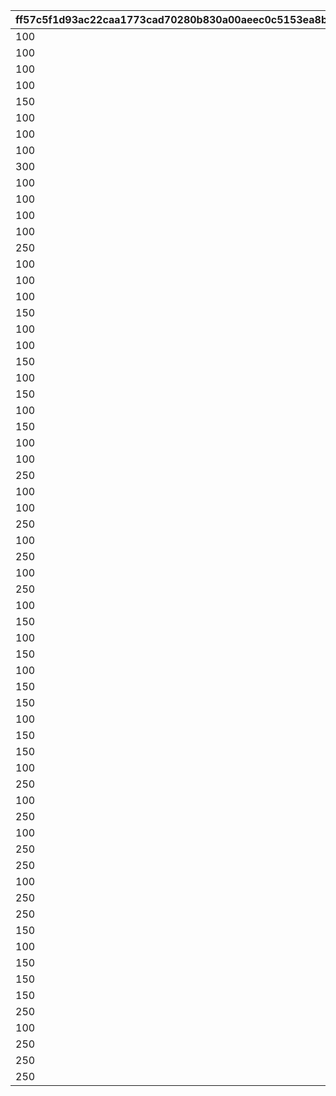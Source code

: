 |ff57c5f1d93ac22caa1773cad70280b830a00aeec0c5153ea8b69b031992507f|2e08047efaf2a3ef800f59ec18640240c08973f21a996d826cd3e8a37b6e3c53|c5ec4649b7eb1c14aea06117166778dce213cac0b7836fe80420b06553b1341e|2d07b51afd78fcb283d5b5b8c142fc7e36abf17c6ebe3ae5dcfc7d2b928cb40b|a720419e51385fca5dd27e3614deacf09c3f6142566640a2a5dec2a32da58b0d|ca4680c408109e1a8d7447af20063101ff14cc4e0d618fbe67e767304124d48c|
| --- | --- | --- | --- | --- | --- |
|100|1000000|100|100|100|100|
|100|2000000|100|100|150|100|
|100|2000001|150|100|100|100|
|100|2000002|100|150|100|100|
|150|2000003|100|100|100|100|
|100|2000004|100|100|100|150|
|100|2000005|100|100|300|100|
|100|2000006|300|100|100|100|
|300|2000008|100|100|100|100|
|100|2000009|100|100|100|300|
|100|2000010|100|100|250|100|
|100|2000011|250|100|100|100|
|100|2000012|100|250|100|100|
|250|2000013|100|100|100|100|
|100|2000014|100|100|100|250|
|100|3000000|150|100|150|100|
|100|3000001|100|150|150|100|
|150|3000002|100|100|150|100|
|100|3000003|100|100|150|150|
|100|3000004|150|150|100|100|
|150|3000005|150|100|100|100|
|100|3000006|150|100|100|150|
|150|3000007|100|150|100|100|
|100|3000008|100|150|100|150|
|150|3000009|100|100|100|150|
|100|3000010|250|100|250|100|
|100|3000011|100|250|250|100|
|250|3000012|100|100|250|100|
|100|3000013|100|100|250|250|
|100|3000014|250|250|100|100|
|250|3000015|250|100|100|100|
|100|3000016|250|100|100|250|
|250|3000017|100|250|100|100|
|100|3000018|100|250|100|250|
|250|3000019|100|100|100|250|
|100|4000000|150|150|150|100|
|150|4000001|150|100|150|100|
|100|4000002|150|100|150|150|
|150|4000003|100|150|150|100|
|100|4000004|100|150|150|150|
|150|4000005|100|100|150|150|
|150|4000006|150|150|100|100|
|100|4000007|150|150|100|150|
|150|4000008|150|100|100|150|
|150|4000009|100|150|100|150|
|100|4000010|250|250|250|100|
|250|4000011|250|100|250|100|
|100|4000012|250|100|250|250|
|250|4000013|100|250|250|100|
|100|4000014|100|250|250|250|
|250|4000015|100|100|250|250|
|250|4000016|250|250|100|100|
|100|4000017|250|250|100|250|
|250|4000018|250|100|100|250|
|250|4000019|100|250|100|250|
|150|5000000|150|150|150|100|
|100|5000001|150|150|150|150|
|150|5000002|150|100|150|150|
|150|5000003|100|150|150|150|
|150|5000004|150|150|100|150|
|250|5000010|250|250|250|100|
|100|5000011|250|250|250|250|
|250|5000012|250|100|250|250|
|250|5000013|100|250|250|250|
|250|5000014|250|250|100|250|